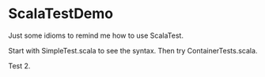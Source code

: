 # ScalaTestDemo
Just some idioms to remind me how to use ScalaTest.

Start with SimpleTest.scala to see the syntax. Then try ContainerTests.scala.

Test 2.